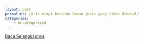 ```yaml
---
layout: post
permalink: /arti-mimpi-bertemu-lawan-jenis-yang-tidak-dikenal/
categories:
    - Uncategorized
---
```


[Baca Selengkapnya](/05)